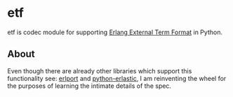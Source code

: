 # etf  
etf is codec module for supporting [Erlang External Term Format](http://erlang.org/doc/apps/erts/erl_ext_dist.html) in Python.

## About  
Even though there are already other libraries which support this functionality see:
[erlport](https://github.com/hdima/erlport) and [python-erlastic](https://github.com/samuel/python-erlastic),
I am reinventing the wheel for the purposes of learning the intimate details of the spec.